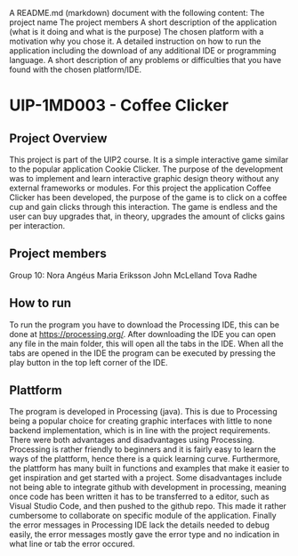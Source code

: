 A README.md (markdown) document with the following content:
The project name
The project members
A short description of the application (what is it doing and what is the purpose)
The chosen platform with a motivation why you chose it. 
A detailed instruction on how to run the application including the download of any additional IDE or programming language. 
A short description of any problems or difficulties that you have found with the chosen platform/IDE.

# UIP-1MD003 - Coffee Clicker

## Project Overview
This project is part of the UIP2 course. It is a simple interactive game similar to the popular application Cookie Clicker. The purpose of the development was to implement and learn interactive graphic design theory without any external frameworks or modules. For this project the application Coffee Clicker has been developed,
the purpose of the game is to click on a coffee cup and gain clicks through this interaction. The game is endless and the user can buy upgrades that, in theory, upgrades the amount of clicks gains per interaction.

## Project members
Group 10: 
Nora Angéus
Maria Eriksson
John McLelland
Tova Radhe

## How to run 
To run the program you have to download the Processing IDE, this can be done at https://processing.org/.
After downloading the IDE you can open any file in the main folder, this will open all the tabs in the IDE.
When all the tabs are opened in the IDE the program can be executed by pressing the play button in the top left corner of the IDE.

## Plattform
The program is developed in Processing (java). This is due to Processing being a popular choice for creating graphic interfaces with little to none backend implementation, which is in line with the project requirements. There were both advantages and disadvantages using Processing. Processing is rather friendly to beginners and it is fairly easy to learn the ways of the plattform, hence there is a quick learning curve. Furthermore, the plattform has many built in functions and examples that make it easier to get inspiration and get started with a project. Some disadvantages include not being able to integrate github with development in processing, meaning once code has been written it has to be transferred to a editor, such as Visual Studio Code, and then pushed to the github repo. This made it rather cumbersome to collaborate on specific module of the application. Finally the error messages in Processing IDE lack the details needed to debug easily, the error messages mostly gave the error type and no indication in what line or tab the error occured.


